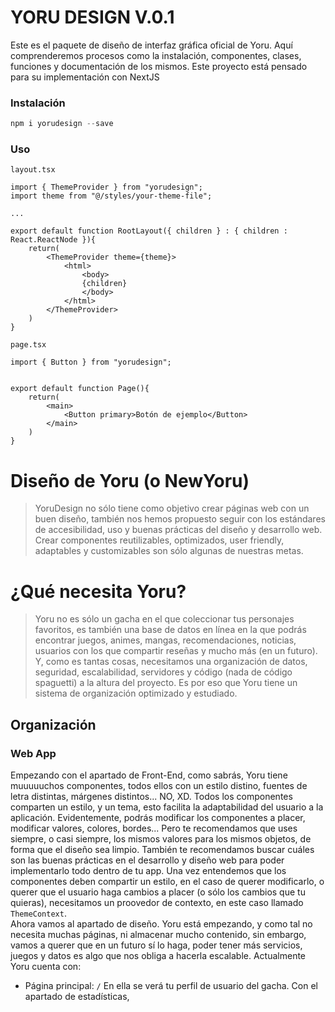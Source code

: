 # YORU DESIGN V.0.1
Este es el paquete de diseño de interfaz gráfica oficial de Yoru. Aquí comprenderemos procesos como la instalación, componentes, clases, funciones y documentación de los mismos. Este proyecto está pensado para su implementación con NextJS
### Instalación

```powershell
npm i yorudesign --save
```
### Uso
```tsx
layout.tsx

import { ThemeProvider } from "yorudesign";
import theme from "@/styles/your-theme-file";

...

export default function RootLayout({ children } : { children : React.ReactNode }){
    return(
        <ThemeProvider theme={theme}>
            <html>
                <body>
                {children}
                </body>
            </html>
        </ThemeProvider>
    )
}

```
```tsx
page.tsx

import { Button } from "yorudesign";


export default function Page(){
    return(
        <main>
            <Button primary>Botón de ejemplo</Button>
        </main>
    )
}

```

# Diseño de Yoru (o NewYoru)
> YoruDesign no sólo tiene como objetivo crear páginas web con un buen diseño, también nos hemos propuesto seguir con los estándares de accesibilidad, uso y buenas prácticas del diseño y desarrollo web. Crear componentes reutilizables, optimizados, user friendly, adaptables y customizables son sólo algunas de nuestras metas.
# ¿Qué necesita Yoru?
> Yoru no es sólo un gacha en el que coleccionar tus personajes favoritos, es también una base de datos en línea en la que podrás encontrar juegos, animes, mangas, recomendaciones, noticias, usuarios con los que compartir reseñas y mucho más (en un futuro). Y, como es tantas cosas, necesitamos una organización de datos, seguridad, escalabilidad, servidores y código (nada de código spaguetti) a la altura del proyecto.
> Es por eso que Yoru tiene un sistema de organización optimizado y estudiado.
## Organización
### Web App
Empezando con el apartado de Front-End, como sabrás, Yoru tiene muuuuuchos componentes, todos ellos con un estilo distino, fuentes de letra distintas, márgenes distintos... NO, XD. Todos los componentes comparten un estilo, y un tema, esto facilita la adaptabilidad del usuario a la aplicación. Evidentemente, podrás modificar los componentes a placer, modificar valores, colores, bordes... Pero te recomendamos que uses siempre, o casi siempre, los mismos valores para los mismos objetos, de forma que el diseño sea limpio. También te recomendamos buscar cuáles son las buenas prácticas en el desarrollo y diseño web para poder implementarlo todo dentro de tu app.
Una vez entendemos que los componentes deben compartir un estilo, en el caso de querer modificarlo, o querer que el usuario haga cambios a placer (o sólo los cambios que tu quieras), necesitamos un proovedor de contexto, en este caso llamado `ThemeContext`.
<br>
Ahora vamos al apartado de diseño. Yoru está empezando, y como tal no necesita muchas páginas, ni almacenar mucho contenido, sin embargo, vamos a querer que en un futuro sí lo haga, poder tener más servicios, juegos y datos es algo que nos obliga a hacerla escalable.
Actualmente Yoru cuenta con:
- Página principal: `/` En ella se verá tu perfil de usuario del gacha. Con el apartado de estadísticas, 
